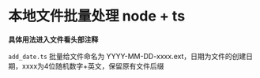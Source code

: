 # 本地文件批量处理 node + ts

**具体用法进入文件看头部注释**

`add_date.ts` 批量给文件命名为 YYYY-MM-DD-xxxx.ext，日期为文件的创建日期，xxxx为4位随机数字+英文，保留原有文件后缀
